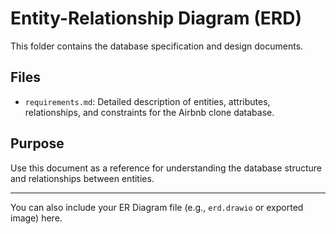 # Entity-Relationship Diagram (ERD)

This folder contains the database specification and design documents.

## Files

- `requirements.md`: Detailed description of entities, attributes, relationships, and constraints for the Airbnb clone database.

## Purpose

Use this document as a reference for understanding the database structure and relationships between entities.

---

You can also include your ER Diagram file (e.g., `erd.drawio` or exported image) here.
